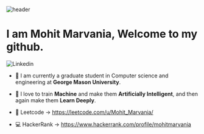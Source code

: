 ![header](https://capsule-render.vercel.app/api?type=rect&color=auto&height=150&section=header&text=Hi%20there%20👋🏼&fontSize=50&animation=fadeIn&fontColor=auto)
# I am Mohit Marvania, Welcome to my github. 

![Linkedin](https://img.shields.io/badge/Linkedin-blue?style=for-the-badge&logo=linkedin&logoColor=white)

- 🔭 I am currently a graduate student in Computer science and engineering at **George Mason University**.

- 🤖 I love to train **Machine** and make them **Artificially Intelligent**, and then again make them **Learn Deeply**.

- 🧠 Leetcode -> https://leetcode.com/u/Mohit_Marvania/

- 💻 HackerRank -> https://www.hackerrank.com/profile/mohitmarvania

<!--
**mohitmarvania/mohitmarvania** is a ✨ _special_ ✨ repository because its `README.md` (this file) appears on your GitHub profile.

Here are some ideas to get you started:

- 🔭 I’m currently a student in CHARUSAT UNIVERSITY OF SCIENCE AND TECHNOLOGY
- 🌱 I’m currently learning ...
- 👯 I’m looking to collaborate on ...
- 🤔 I’m looking for help with ...
- 💬 Ask me about ...
- 📫 How to reach me: ...
- 😄 Pronouns: ...
- ⚡ Fun fact: ...
-->
